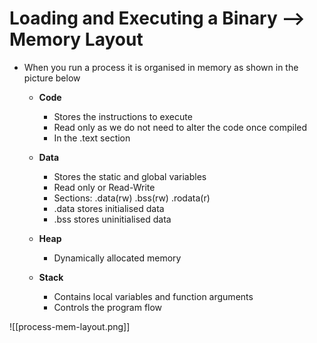 # Loading and Executing a Binary --> Memory Layout

- When you run a process it is organised in memory as shown in the picture below 
	- **Code**
		- Stores the instructions to execute
		- Read only as we do not need to alter the code once compiled 
		- In the .text section
		
	- **Data**
		- Stores the static and global variables
		- Read only or Read-Write
		- Sections: .data(rw) .bss(rw) .rodata(r)
		- .data stores initialised data
		- .bss stores uninitialised data
		
	- **Heap**
		- Dynamically allocated memory
		
	- **Stack**
		- Contains local variables and function arguments
		- Controls the program flow


![[process-mem-layout.png]]